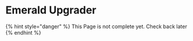 # Emerald Upgrader

{% hint style="danger" %}
This Page is not complete yet. Check back later
{% endhint %}


